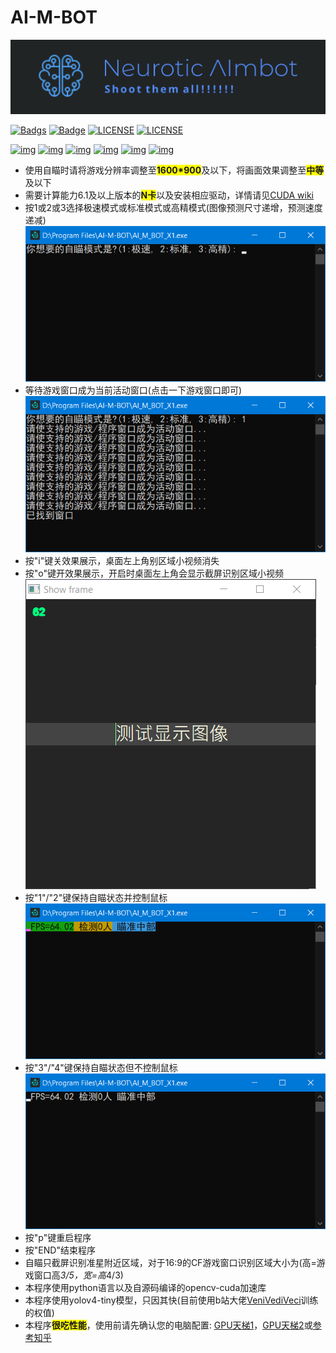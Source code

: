 # AI-M-BOT
![image](PDF_Images/神经自瞄.png)

[![Badgs](https://img.shields.io/badge/链接-996.icu-green)](https://996.icu/#/zh_CN)  [![Badge](https://img.shields.io/badge/link-996.icu-pink)](https://996.icu/#/en_US)  [![LICENSE](https://img.shields.io/badge/许可证-反对996-red)](https://github.com/996icu/996.ICU/blob/master/LICENSE_CN)  [![LICENSE](https://img.shields.io/badge/license-Anti996-blue)](https://github.com/996icu/996.ICU/blob/master/LICENSE)

[![img](https://img.shields.io/github/stars/JiaPai12138/AI-M-BOT?label=点赞)](https://github.com/JiaPai12138/AI-M-BOT)  [![img](https://img.shields.io/github/forks/JiaPai12138/AI-M-BOT?label=克隆)](https://github.com/JiaPai12138/AI-M-BOT)  [![img](https://img.shields.io/github/last-commit/JiaPai12138/AI-M-BOT?label=最近提交)](https://github.com/JiaPai12138/AI-M-BOT)  [![img](https://img.shields.io/github/release/JiaPai12138/AI-M-BOT?label=最新版本)](https://github.com/JiaPai12138/AI-M-BOT/releases)  [![img](https://img.shields.io/github/license/JiaPai12138/AI-M-BOT?label=许可证)](https://github.com/JiaPai12138/AI-M-BOT/blob/main/LICENSE)  [![img](https://img.shields.io/badge/URL-帮助文档-blue)](https://github.com/JiaPai12138/AI-M-BOT/blob/main/使用说明.rtf)

* 使用自瞄时请将游戏分辨率调整至<font style="background: #FFFF00">**1600*900**</font>及以下，将画面效果调整至<font style="background: #FFFF00">**中等**</font>及以下
* 需要计算能力6.1及以上版本的<font style="background: #FFFF00">**N卡**</font>以及安装相应驱动，详情请见[CUDA wiki](https://zh.wikipedia.org/wiki/CUDA)
* 按1或2或3选择极速模式或标准模式或高精模式(图像预测尺寸递增，预测速度递减)![image](PDF_Images/自瞄模式选择.png)
* 等待游戏窗口成为当前活动窗口(点击一下游戏窗口即可)![image](PDF_Images/自瞄等待窗口.png)
* 按"i"键关效果展示，桌面左上角别区域小视频消失
* 按"o"键开效果展示，开启时桌面左上角会显示截屏识别区域小视频![image](PDF_Images/自瞄显示图像.png)
* 按"1"/"2"键保持自瞄状态并控制鼠标![image](PDF_Images/自瞄控制运行.png)
* 按"3"/"4"键保持自瞄状态但不控制鼠标![image](PDF_Images/自瞄待命运行.png)
* 按"p"键重启程序
* 按"END"结束程序
* 自瞄只截屏识别准星附近区域，对于16:9的CF游戏窗口识别区域大小为(高=游戏窗口高*3/5，宽=高*4/3)
* 本程序使用python语言以及自源码编译的opencv-cuda加速库
* 本程序使用yolov4-tiny模型，只因其快(目前使用b站大佬[VeniVediVeci](https://space.bilibili.com/196421117)训练的权值)
* 本程序<font style="background: #FFFF00">**很吃性能**</font>，使用前请先确认您的电脑配置: [GPU天梯1](http://cdn.malu.me/gpu/)，[GPU天梯2](https://topic.expreview.com/GPU/)或[参考知乎](https://zhuanlan.zhihu.com/p/133845310)
